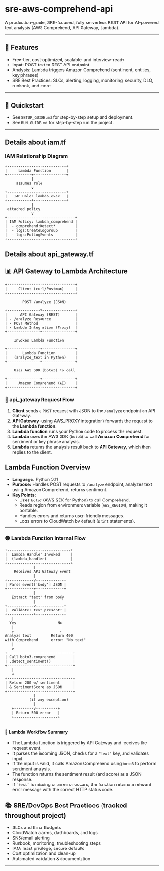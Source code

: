 # sre-aws-comprehend-api

A production-grade, SRE-focused, fully serverless REST API for AI-powered text analysis (AWS Comprehend, API Gateway, Lambda).

---

## 🌟 Features
- Free-tier, cost-optimized, scalable, and interview-ready
- Input: POST text to REST API endpoint
- Analysis: Lambda triggers Amazon Comprehend (sentiment, entities, key phrases)
- SRE Best Practices: SLOs, alerting, logging, monitoring, security, DLQ, runbook, and more

---

## 🚦 Quickstart
- See `SETUP_GUIDE.md` for step-by-step setup and deployment.
- See `RUN_GUIDE.md` for step-by-step run the project.
---

## Details about iam.tf

### IAM Relationship Diagram

```plaintext
+---------------------------+
|     Lambda Function       |
+-----------+---------------+
            |
     assumes role
            v
+---------------------------+
|   IAM Role: lambda_exec   |
+-----------+---------------+
            |
 attached policy
            v
+-------------------------------+
| IAM Policy: lambda_comprehend |
|  - comprehend:Detect*         |
|  - logs:CreateLogGroup        |
|  - logs:PutLogEvents          |
+-------------------------------+

```

## Details about api_gateway.tf

## 📊 API Gateway to Lambda Architecture

```plaintext
+-------------------------------+
|     Client (curl/Postman)     |
+---------------+---------------+
                |
        POST /analyze (JSON)
                |
+---------------v---------------+
|      API Gateway (REST)       |
| - /analyze Resource           |
| - POST Method                 |
| - Lambda Integration (Proxy)  |
+---------------+---------------+
                |
    Invokes Lambda Function
                |
+---------------v---------------+
|       Lambda Function         |
|   (analyze_text in Python)    |
+---------------+---------------+
                |
    Uses AWS SDK (boto3) to call
                |
+---------------v---------------+
|     Amazon Comprehend (AI)    |
+-------------------------------+

```

### 🚦 api_gateway Request Flow

1. **Client** sends a `POST` request with JSON to the `/analyze` endpoint on API Gateway.
2. **API Gateway** (using AWS_PROXY integration) forwards the request to the **Lambda function**.
3. **Lambda function** runs your Python code to process the request.
4. **Lambda** uses the AWS SDK (`boto3`) to call **Amazon Comprehend** for sentiment or key phrase analysis.
5. **Lambda** returns the analysis result back to **API Gateway**, which then replies to the client.


## Lambda Function Overview

- **Language:** Python 3.11
- **Purpose:** Handles POST requests to `/analyze` endpoint, analyzes text using Amazon Comprehend, returns sentiment.
- **Key Points:**
  - Uses `boto3` (AWS SDK for Python) to call Comprehend.
  - Reads region from environment variable (`AWS_REGION`), making it portable.
  - Handles errors and returns user-friendly messages.
  - Logs errors to CloudWatch by default (`print` statements).

---

### 🟢 Lambda Function Internal Flow

```plaintext
+-----------------------------+
|  Lambda Handler Invoked     |
|  (lambda_handler)           |
+-----------------------------+
             |
    Receives API Gateway event
             |
+------------v-------------+
| Parse event['body'] JSON |
+------------+-------------+
             |
   Extract "text" from body
             |
+------------v-------------+
|  Validate: text present? |
+------------+-------------+
   |                     |
  Yes                   No
   |                     |
   v                     v
Analyze text         Return 400
with Comprehend      error: "No text"
   |
   v
+------------------------------+
| Call boto3.comprehend        |
| .detect_sentiment()          |
+------------------------------+
   |
   v
+------------------------------+
| Return 200 w/ sentiment      |
| & SentimentScore as JSON     |
+------------------------------+
             |
           (if any exception)
             |
   +---------v----------+
   | Return 500 error   |
   +--------------------+


```
#### 📝 Lambda Workflow Summary

- The Lambda function is triggered by API Gateway and receives the request event.
- It parses the incoming JSON, checks for a `"text"` key, and validates input.
- If the input is valid, it calls Amazon Comprehend using `boto3` to perform sentiment analysis.
- The function returns the sentiment result (and score) as a JSON response.
- If `"text"` is missing or an error occurs, the function returns a relevant error message with the correct HTTP status code.





## 📚 SRE/DevOps Best Practices (tracked throughout project)
- SLOs and Error Budgets
- CloudWatch alarms, dashboards, and logs
- SNS/email alerting
- Runbook, monitoring, troubleshooting steps
- IAM: least privilege, secure defaults
- Cost optimization and clean-up
- Automated validation & documentation

---
